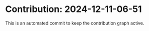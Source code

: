 # Contribution: 2024-12-11-06-51
This is an automated commit to keep the contribution graph active.
